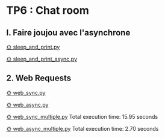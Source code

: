 # TP6 : Chat room
## I. Faire joujou avec l'asynchrone
[🌞 sleep_and_print.py](./sleep_and_print.py)

[🌞 sleep_and_print_async.py](sleep_and_print_async.py)

## 2. Web Requests
[🌞 web_sync.py](web_sync.py)

[🌞 web_async.py](web_async.py)

[🌞 web_sync_multiple.py](web_sync_multiple.py)
Total execution time: 15.95 seconds

[🌞 web_async_multiple.py](web_async_multiple.py)
Total execution time: 2.70 seconds
